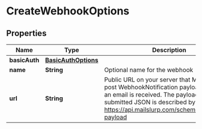 

# CreateWebhookOptions

## Properties

Name | Type | Description | Notes
------------ | ------------- | ------------- | -------------
**basicAuth** | [**BasicAuthOptions**](BasicAuthOptions.md) |  |  [optional]
**name** | **String** | Optional name for the webhook |  [optional]
**url** | **String** | Public URL on your server that MailSlurp can post WebhookNotification payload to when an email is received. The payload of the submitted JSON is described by https://api.mailslurp.com/schemas/webhook-payload |  [optional]



